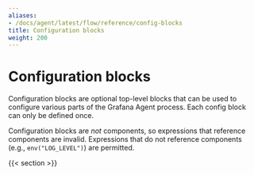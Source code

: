 ```yaml
---
aliases:
- /docs/agent/latest/flow/reference/config-blocks
title: Configuration blocks
weight: 200
---
```


# Configuration blocks

Configuration blocks are optional top-level blocks that can be used to
configure various parts of the Grafana Agent process. Each config block can
only be defined once.

Configuration blocks are _not_ components, so expressions that reference
components are invalid. Expressions that do not reference components (e.g.,
`env("LOG_LEVEL")`) are permitted.

{{< section >}}
